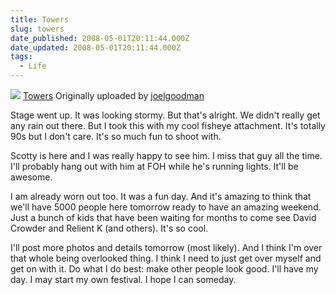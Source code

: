 ```yaml
---
title: Towers
slug: towers
date_published: 2008-05-01T20:11:44.000Z
date_updated: 2008-05-01T20:11:44.000Z
tags:
  - Life
---
```


[![](http://farm4.static.flickr.com/3126/2457228193_6afaf05ab0_m.jpg)](http://www.flickr.com/photos/asilentthing/2457228193/)
[Towers](http://www.flickr.com/photos/asilentthing/2457228193/)
Originally uploaded by [joelgoodman](http://www.flickr.com/people/asilentthing/)

Stage went up. It was looking stormy. But that's alright. We didn't really get any rain out there. But I took this with my cool fisheye attachment. It's totally 90s but I don't care. It's so much fun to shoot with.

Scotty is here and I was really happy to see him. I miss that guy all the time. I'll probably hang out with him at FOH while he's running lights. It'll be awesome.

I am already worn out too. It was a fun day. And it's amazing to think that we'll have 5000 people here tomorrow ready to have an amazing weekend. Just a bunch of kids that have been waiting for months to come see David Crowder and Relient K (and others). It's so cool.

I'll post more photos and details tomorrow (most likely). And I think I'm over that whole being overlooked thing. I think I need to just get over myself and get on with it. Do what I do best: make other people look good. I'll have my day. I may start my own festival. I hope I can someday.
